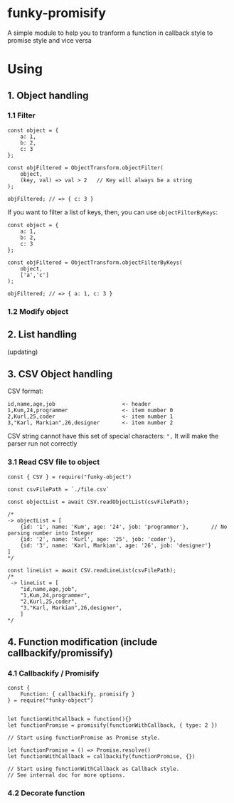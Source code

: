# funky-promisify

A simple module to help you to tranform a function in callback style to promise style and vice versa

# Using

## 1. Object handling

### 1.1 Filter

```
const object = {
    a: 1,
    b: 2,
    c: 3
};

const objFiltered = ObjectTransform.objectFilter(
    object,
    (key, val) => val > 2   // Key will always be a string
);

objFiltered; // => { c: 3 }

```

If you want to filter a list of keys, then, you can use `objectFilterByKeys`:

```
const object = {
    a: 1,
    b: 2,
    c: 3
};

const objFiltered = ObjectTransform.objectFilterByKeys(
    object,
    ['a','c']
);

objFiltered; // => { a: 1, c: 3 }
```

### 1.2 Modify object

## 2. List handling

(updating)

## 3. CSV Object handling

CSV format:

```
id,name,age,job                     <- header
1,Kum,24,programmer                 <- item number 0
2,Kurl,25,coder                     <- item number 1
3,"Karl, Markian",26,designer       <- item number 2
```

CSV string cannot have this set of special characters: `",`
It will make the parser run not correctly

### 3.1 Read CSV file to object

```
const { CSV } = require("funky-object")

const csvFilePath = `./file.csv`

const objectList = await CSV.readObjectList(csvFilePath);

/*
-> objectList = [
    {id: '1', name: 'Kum', age: '24', job: 'programmer'},       // No parsing number into Integer
    {id: '2', name: 'Kurl', age: '25', job: 'coder'},
    {id: '3', name: 'Karl, Markian', age: '26', job: 'designer'}
]
*/

const lineList = await CSV.readLineList(csvFilePath);
/*
 -> lineList = [
    "id,name,age,job",
    "1,Kum,24,programmer",
    "2,Kurl,25,coder",
    "3,"Karl, Markian",26,designer",
    ]
*/
```

## 4. Function modification (include callbackify/promissify)

### 4.1 Callbackify / Promisify

```
const {
    Function: { callbackify, promisify }
} = require("funky-object")


let functionWithCallback = function(){}
let functionPromise = promisify(functionWithCallback, { type: 2 })

// Start using functionPromise as Promise style.

let functionPromise = () => Promise.resolve()
let functionWithCallback = callbackify(functionPromise, {})

// Start using functionWithCallback as Callback style.
// See internal doc for more options.
```

### 4.2 Decorate function

```

```
